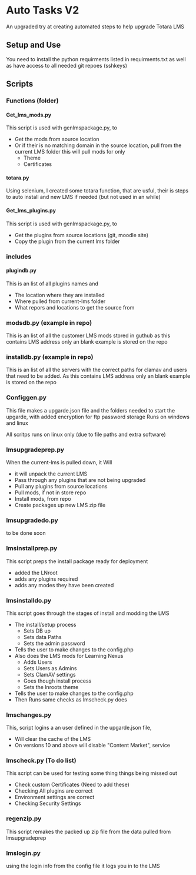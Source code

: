# Auto Tasks V2

An upgraded try at creating automated steps to help upgrade Totara LMS

## Setup and Use

You need to install the python requirments listed in requirments.txt
as well as have access to all needed git repoes (sshkeys)

## Scripts

### Functions (folder)

#### Get_lms_mods.py
This script is used with genlmspackage.py, to
* Get the mods from source location
* Or if their is no matching domain in the source location, pull from the current LMS folder this will pull mods for only
  * Theme
  * Certificates

#### totara.py
Using selenium, I created some totara function, that are usful, their is steps to auto install and new LMS if needed (but not used in an while)

#### Get_lms_plugins.py
This script is used with genlmspackage.py, to
* Get the plugins from source locations (git, moodle site)
* Copy the plugin from the current lms folder

### includes

#### plugindb.py
This is an list of all plugins names and
* The location where they are installed
* Where pulled from current-lms folder
* What repors and locations to get the source from

### modsdb.py (example in repo)
This is an list of all the customer LMS mods stored in guthub
as this contains LMS address only an blank example is stored on the repo

### installdb.py (example in repo)
This is an list of all the servers with the correct paths for clamav and users that need to be added. As this contains LMS address only an blank example is stored on the repo


### Configgen.py
This file makes a upgarde.json file and the folders needed to start the upgarde, with added encryption for ftp password storage
Runs on windows and linux

All scritps runs on linux only (due to file paths and extra software)

### lmsupgradeprep.py
When the current-lms is pulled down, it Will
* it will unpack the current LMS
* Pass through any plugins that are not being upgraded
* Pull any plugins from source locations
* Pull mods, if not in store repo
* Install mods, from repo
* Create packages up new LMS zip file

### lmsupgradedo.py
to be done soon

### lmsinstallprep.py
This script preps the install package ready for deployment
* added the LNroot
* adds any plugins required
* adds any modes they have been created

### lmsinstalldo.py
This script goes through the stages of install and modding the LMS
* The install/setup process
  * Sets DB up
  * Sets data Paths
  * Sets the admin password
* Tells the user to make changes to the config.php
* Also does the LMS mods for Learning Nexus  
  * Adds Users
  * Sets Users as Admins
  * Sets ClamAV settings
  * Goes though install process
  * Sets the lnroots theme
* Tells the user to make changes to the config.php
* Then Runs same checks as lmscheck.py does

### lmschanges.py
This, script logins a an user defined in the upgarde.json file,
* Will clear the cache of the LMS
* On versions 10 and above will disable "Content Market", service

### lmscheck.py (To do list)
This script can be used for testing some thing things being missed out
* Check custom Certificates (Need to add these)
* Checking All plugins are correct
* Environment settings are correct
* Checking Security Settings

### regenzip.py
This script remakes the packed up zip file from the data pulled from lmsupgradeprep

### lmslogin.py
using the login info from the config file it logs you in to the LMS
